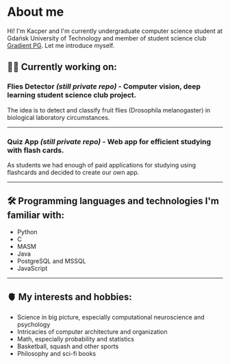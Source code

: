# About me
Hi! I'm Kacper and I'm currently undergraduate computer science student at Gdańsk University of Technology and member of student science club [Gradient PG](https://gradient.eti.pg.gda.pl/). Let me introduce myself.

## 👷‍♂️ Currently working on:
### Flies Detector _(still private repo)_ - **Computer vision, deep learning** student science club project.
The idea is to detect and classify fruit flies (Drosophila melanogaster) in biological laboratory circumstances.

---

### Quiz App _(still private repo)_ - **Web app** for efficient studying with flash cards.
As students we had enough of paid applications for studying using flashcards and decided to create our own app.

---

## 🛠️ Programming languages and technologies I'm familiar with:
- Python
- C
- MASM
- Java
- PostgreSQL and MSSQL
- JavaScript

---

## 🫀 My interests and hobbies:
- Science in big picture, especially computational neuroscience and psychology
- Intricacies of computer architecture and organization
- Math, especially probability and statistics
- Basketball, squash and other sports
- Philosophy and sci-fi books

